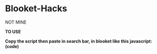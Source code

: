 # Blooket-Hacks
NOT MINE <p>
<b>TO USE <b><p>
  Copy the script then paste in search bar, in blooket like this javascript:(code)
